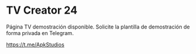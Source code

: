 # TV Creator 24

Página TV demostración disponible.
Solicite la plantilla de demostración de forma privada en Telegram.

https://t.me/ApkStudios
